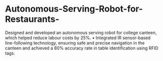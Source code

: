 # Autonomous-Serving-Robot-for-Restaurants-
Designed and developed an autonomous serving robot for college canteen, which helped reduce labour costs by 25%. • Integrated IR sensor-based line-following technology, ensuring safe and precise navigation in the canteen and achieved a 80% accuracy rate in table identification using RFID tags.
